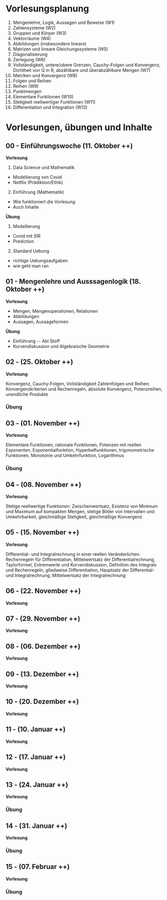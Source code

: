 # Vorlesungsplanung 

01. Mengenlehre, Logik, Aussagen und Beweise (W1)
02. Zahlensysteme (W2)
03. Gruppen und K&ouml;rper (W3)
04. Vektorr&auml;ume (W4)
05. Abbildungen (insbesondere lineare) 
06. Matrizen und lineare Gleichungssysteme (W5)
07. Diagonalisierung 
08. Zerlegung (W6)
09. Vollständigkeit, untere/obere Grenzen, Cauchy-Folgen und Konvergenz, Dichtheit von Q in R, abzählbare und überabzählbare Mengen (W7)
10. Metriken und Konvergenz (W8)
11. Folgen und Reihen
12. Reihen (W9)
13. Punktmengen
14. Elementare Funktionen (W10)
15. Stetigkeit reellwertiger Funktionen (W11)
16. Differentiation und Integration (W13)

# Vorlesungen, &uuml;bungen und Inhalte

## 00 - Einf&uuml;hrungswoche (11. Oktober ++)

**Vorlesung**

1. Data Science und Mathematik

 * Modellierung von Covid
 * Netflix (Pr&auml;diktion/Ethik) 

2. Einf&uuml;hrung (Mathematik)

 * Wie funktioniert die Vorlesung
 * Auch Inhalte


**&Uuml;bung**

1. Modellierung

 * Covid mit SIR
 * Prediction 

2. Standard Uebung 

 * richtige Uebungsaufgaben
 * wie geht man ran


## 01 - Mengenlehre und Ausssagenlogik (18. Oktober ++)

**Vorlesung**

 * Mengen, Mengenoperationen, Relationen
 * Abbildungen
 * Aussagen, Aussageformen

**&Uuml;bung**

 * Einf&uuml;hrung -- Abi Stoff
 * Kurvendiskussion und Algebraische Geometrie
 
## 02 -  (25. Oktober ++)

**Vorlesung**

 Konvergenz, Cauchy-Folgen, Vollständigkeit
 Zahlenfolgen und Reihen: Konvergenzkriterien und Rechenregeln,
absolute Konvergenz, Potenzreihen, unendliche Produkte

### &Uuml;bung

## 03 -  (01. November ++)

**Vorlesung**

 Elementare Funktionen, rationale Funktionen, Potenzen mit reellen
Exponenten, Exponentialfunktion, Hyperbelfunktionen,
trigonometrische Funktionen, Monotonie und Umkehrfunktion,
Logarithmus

### &Uuml;bung

## 04 -  (08. November ++)

**Vorlesung**

 Stetige reellwertige Funktionen: Zwischenwertsatz, Existenz von
Minimum und Maximum auf kompakten Mengen, stetige Bilder
von Intervallen und Umkehrbarkeit, gleichmäßige Stetigkeit,
gleichmäßige Konvergenz

## 05 -  (15. November ++)

**Vorlesung**

 Differential- und Integralrechnung in einer reellen Veränderlichen:
Rechenregeln für Differentiation, Mittelwertsatz der
Differentialrechnung, Taylorformel, Extremwerte und
Kurvendiskussion, Definition des Integrals und Rechenregeln,
gliedweise Differentiation, Hauptsatz der Differential- und
Integralrechnung, Mittelwertsatz der Integralrechnung


## 06 -  (22. November ++)

**Vorlesung**

## 07 -  (29. November ++)

**Vorlesung**

## 08 -  (06. Dezember ++)

**Vorlesung**

## 09 -  (13. Dezember ++)

**Vorlesung**

## 10 -  (20. Dezember ++)

**Vorlesung**

## 11 -  (10. Januar ++)

**Vorlesung**

## 12 -  (17. Januar ++)

**Vorlesung**

## 13 -  (24. Januar ++)

**Vorlesung**
### &Uuml;bung

## 14 -  (31. Januar ++)

**Vorlesung**
### &Uuml;bung

## 15 -  (07. Februar ++)

**Vorlesung**
### &Uuml;bung

